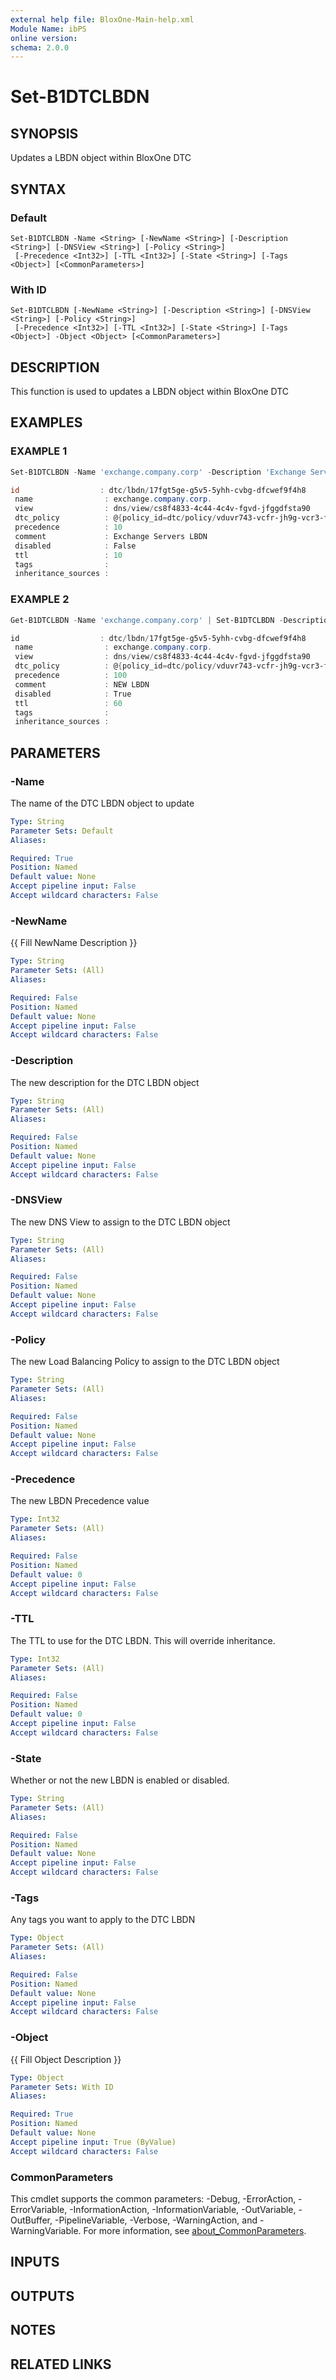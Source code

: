 ```yaml
---
external help file: BloxOne-Main-help.xml
Module Name: ibPS
online version:
schema: 2.0.0
---
```


# Set-B1DTCLBDN

## SYNOPSIS
Updates a LBDN object within BloxOne DTC

## SYNTAX

### Default
```
Set-B1DTCLBDN -Name <String> [-NewName <String>] [-Description <String>] [-DNSView <String>] [-Policy <String>]
 [-Precedence <Int32>] [-TTL <Int32>] [-State <String>] [-Tags <Object>] [<CommonParameters>]
```

### With ID
```
Set-B1DTCLBDN [-NewName <String>] [-Description <String>] [-DNSView <String>] [-Policy <String>]
 [-Precedence <Int32>] [-TTL <Int32>] [-State <String>] [-Tags <Object>] -Object <Object> [<CommonParameters>]
```

## DESCRIPTION
This function is used to updates a LBDN object within BloxOne DTC

## EXAMPLES

### EXAMPLE 1
```powershell
Set-B1DTCLBDN -Name 'exchange.company.corp' -Description 'Exchange Servers LBDN' -DNSView 'Corporate' -Policy Exchange-Policy -Precedence 10 -TTL 10

id                  : dtc/lbdn/17fgt5ge-g5v5-5yhh-cvbg-dfcwef9f4h8
 name                : exchange.company.corp.
 view                : dns/view/cs8f4833-4c44-4c4v-fgvd-jfggdfsta90
 dtc_policy          : @{policy_id=dtc/policy/vduvr743-vcfr-jh9g-vcr3-fdbsv7bcd7; name=Exchange-Policy}
 precedence          : 10
 comment             : Exchange Servers LBDN
 disabled            : False
 ttl                 : 10
 tags                : 
 inheritance_sources :
```

### EXAMPLE 2
```powershell
Get-B1DTCLBDN -Name 'exchange.company.corp' | Set-B1DTCLBDN -Description 'NEW LBDN' -DNSView 'Corporate' -Policy Exchange-Policy -Precedence 100 -TTL 60 -State Disabled

id                  : dtc/lbdn/17fgt5ge-g5v5-5yhh-cvbg-dfcwef9f4h8
 name                : exchange.company.corp.
 view                : dns/view/cs8f4833-4c44-4c4v-fgvd-jfggdfsta90
 dtc_policy          : @{policy_id=dtc/policy/vduvr743-vcfr-jh9g-vcr3-fdbsv7bcd7; name=Exchange-Policy}
 precedence          : 100
 comment             : NEW LBDN
 disabled            : True
 ttl                 : 60
 tags                : 
 inheritance_sources :
```

## PARAMETERS

### -Name
The name of the DTC LBDN object to update

```yaml
Type: String
Parameter Sets: Default
Aliases:

Required: True
Position: Named
Default value: None
Accept pipeline input: False
Accept wildcard characters: False
```

### -NewName
{{ Fill NewName Description }}

```yaml
Type: String
Parameter Sets: (All)
Aliases:

Required: False
Position: Named
Default value: None
Accept pipeline input: False
Accept wildcard characters: False
```

### -Description
The new description for the DTC LBDN object

```yaml
Type: String
Parameter Sets: (All)
Aliases:

Required: False
Position: Named
Default value: None
Accept pipeline input: False
Accept wildcard characters: False
```

### -DNSView
The new DNS View to assign to the DTC LBDN object

```yaml
Type: String
Parameter Sets: (All)
Aliases:

Required: False
Position: Named
Default value: None
Accept pipeline input: False
Accept wildcard characters: False
```

### -Policy
The new Load Balancing Policy to assign to the DTC LBDN object

```yaml
Type: String
Parameter Sets: (All)
Aliases:

Required: False
Position: Named
Default value: None
Accept pipeline input: False
Accept wildcard characters: False
```

### -Precedence
The new LBDN Precedence value

```yaml
Type: Int32
Parameter Sets: (All)
Aliases:

Required: False
Position: Named
Default value: 0
Accept pipeline input: False
Accept wildcard characters: False
```

### -TTL
The TTL to use for the DTC LBDN.
This will override inheritance.

```yaml
Type: Int32
Parameter Sets: (All)
Aliases:

Required: False
Position: Named
Default value: 0
Accept pipeline input: False
Accept wildcard characters: False
```

### -State
Whether or not the new LBDN is enabled or disabled.

```yaml
Type: String
Parameter Sets: (All)
Aliases:

Required: False
Position: Named
Default value: None
Accept pipeline input: False
Accept wildcard characters: False
```

### -Tags
Any tags you want to apply to the DTC LBDN

```yaml
Type: Object
Parameter Sets: (All)
Aliases:

Required: False
Position: Named
Default value: None
Accept pipeline input: False
Accept wildcard characters: False
```

### -Object
{{ Fill Object Description }}

```yaml
Type: Object
Parameter Sets: With ID
Aliases:

Required: True
Position: Named
Default value: None
Accept pipeline input: True (ByValue)
Accept wildcard characters: False
```

### CommonParameters
This cmdlet supports the common parameters: -Debug, -ErrorAction, -ErrorVariable, -InformationAction, -InformationVariable, -OutVariable, -OutBuffer, -PipelineVariable, -Verbose, -WarningAction, and -WarningVariable. For more information, see [about_CommonParameters](http://go.microsoft.com/fwlink/?LinkID=113216).

## INPUTS

## OUTPUTS

## NOTES

## RELATED LINKS
